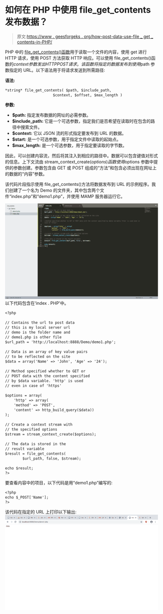 # 如何在 PHP 中使用 file_get_contents 发布数据？

> 原文:[https://www . geesforgeks . org/how-post-data-use-file _ get _ contents-in-PHP/](https://www.geeksforgeeks.org/how-to-post-data-using-file_get_contents-in-php/)

PHP 中的 [file_get_contents()函数](https://www.geeksforgeeks.org/php-file_get_contents-function/)用于读取一个文件的内容，使用 get 进行 HTTP 请求，使用 POST 方法获取 HTTP 响应。可以使用 file_get_contents()函数的$context 参数发出 HTTP POST 请求，该函数将指定的数据发布到使用$path 参数指定的 URL。以下语法用于将请求发送到所需路径:

**语法:**

```
*string* file_get_contents( $path, $include_path, 
                      $context, $offset, $max_length )
```

**参数:**

*   **$path:** 指定发布数据的网址的必需参数。
*   **$include_path:** 它是一个可选参数，指定我们是否希望在读取时在包含的路径中搜索文件。
*   **$context:** 它以 JSON 流的形式指定要发布到 URL 的数据。
*   **$start:** 是一个可选参数，用于指定文件中读取的起始点。
*   **$max_length:** 是一个可选参数，用于指定要读取的字节数。

因此，可以创建内容流，然后将其注入到相应的路径中。数据可以包含键值对形式的信息。上下文流由 stream_context_create($options)函数使用$options 参数中提供的参数创建。参数包含由 GET 或 POST 组成的“方法”和包含必须出现在网址上的数据的“内容”参数。

该代码片段指示使用 file_get_contents()方法将数据发布到 URL 的示例程序。我们创建了一个名为 Demo 的文件夹，其中包含两个文件“index.php”和“demo1.php”，并使用 MAMP 服务器运行它。

![](img/97864848eb7b75ea1aa2ed17cdc1134f.png)
以下代码包含在‘index . PHP’中。

```
<?php

// Contains the url to post data
// this is my local server url
// demo is the folder name and
// demo1.php is other file
$url_path = 'http://localhost:8888/Demo/demo1.php';

// Data is an array of key value pairs
// to be reflected on the site
$data = array('Name' => 'John', 'Age' => '24');

// Method specified whether to GET or
// POST data with the content specified
// by $data variable. 'http' is used
// even in case of 'https'

$options = array(
    'http' => array(
    'method' => 'POST',
    'content' => http_build_query($data))
);

// Create a context stream with
// the specified options
$stream = stream_context_create($options);

// The data is stored in the 
// result variable
$result = file_get_contents(
        $url_path, false, $stream);

echo $result;
?>
```

要查看内容中的项目，以下代码是用“demo1.php”编写的:

```
<?php
echo $_POST['Name'];
?> 
```

该代码在指定的 URL 上打印以下输出:
![](img/aa966a818a0b205d8f9745f1d981bb03.png)